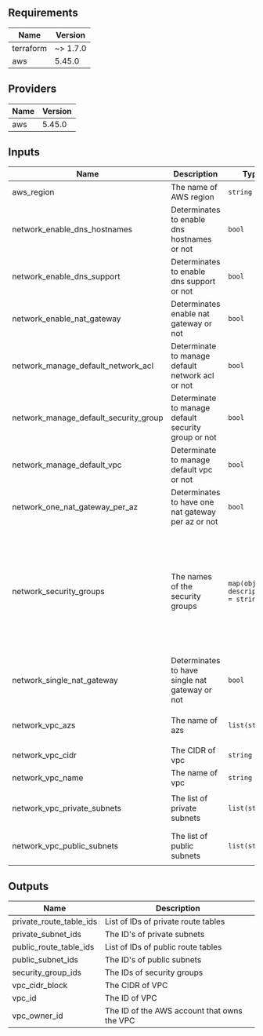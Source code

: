 <!--- BEGIN_TF_DOCS --->
## Requirements

| Name | Version |
|------|---------|
| terraform | ~> 1.7.0 |
| aws | 5.45.0 |

## Providers

| Name | Version |
|------|---------|
| aws | 5.45.0 |

## Inputs

| Name | Description | Type | Default | Required |
|------|-------------|------|---------|:--------:|
| aws\_region | The name of AWS region | `string` | `"eu-central-1"` | no |
| network\_enable\_dns\_hostnames | Determinates to enable dns hostnames or not | `bool` | `true` | no |
| network\_enable\_dns\_support | Determinates to enable dns support or not | `bool` | `true` | no |
| network\_enable\_nat\_gateway | Determinates enable nat gateway or not | `bool` | `true` | no |
| network\_manage\_default\_network\_acl | Determinate to manage default network acl or not | `bool` | `false` | no |
| network\_manage\_default\_security\_group | Determinate to manage default security group or not | `bool` | `false` | no |
| network\_manage\_default\_vpc | Determinate to manage default vpc or not | `bool` | `false` | no |
| network\_one\_nat\_gateway\_per\_az | Determinates to have one nat gateway per az or not | `bool` | `false` | no |
| network\_security\_groups | The names of the security groups | `map(object({ description = string }))` | <pre>{<br>  "client-vpn-endpoint": {<br>    "description": "This is SG for AWS VPN Client"<br>  },<br>  "egress-worker": {<br>    "description": "This is SG for Boundary Egress Worker"<br>  },<br>  "tfc-agent": {<br>    "description": "This is SG for ECS Cluster for TFC Agents"<br>  }<br>}</pre> | no |
| network\_single\_nat\_gateway | Determinates to have single nat gateway or not | `bool` | `true` | no |
| network\_vpc\_azs | The name of azs | `list(string)` | <pre>[<br>  "eu-central-1a"<br>]</pre> | no |
| network\_vpc\_cidr | The CIDR of vpc | `string` | `"10.0.0.0/16"` | no |
| network\_vpc\_name | The name of vpc | `string` | `"safepass-sentinel"` | no |
| network\_vpc\_private\_subnets | The list of private subnets | `list(string)` | <pre>[<br>  "10.0.1.0/24"<br>]</pre> | no |
| network\_vpc\_public\_subnets | The list of public subnets | `list(string)` | <pre>[<br>  "10.0.101.0/24"<br>]</pre> | no |

## Outputs

| Name | Description |
|------|-------------|
| private\_route\_table\_ids | List of IDs of private route tables |
| private\_subnet\_ids | The ID's of private subnets |
| public\_route\_table\_ids | List of IDs of public route tables |
| public\_subnet\_ids | The ID's of public subnets |
| security\_group\_ids | The IDs of security groups |
| vpc\_cidr\_block | The CIDR of VPC |
| vpc\_id | The ID of VPC |
| vpc\_owner\_id | The ID of the AWS account that owns the VPC |

<!--- END_TF_DOCS --->
